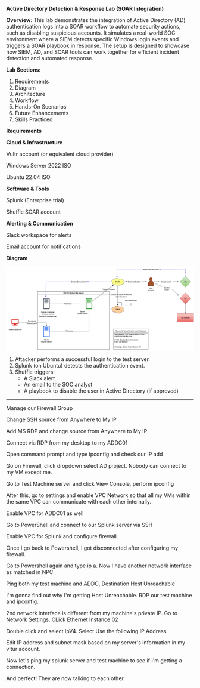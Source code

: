 **Active Directory Detection & Response Lab (SOAR Integration)**

**Overview:**
This lab demonstrates the integration of Active Directory (AD) authentication logs into a SOAR workflow to automate security actions, such as disabling suspicious accounts. It simulates a real-world SOC environment where a SIEM detects specific Windows login events and triggers a SOAR playbook in response. The setup is designed to showcase how SIEM, AD, and SOAR tools can work together for efficient incident detection and automated response.

**Lab Sections:**
1. Requirements
2. Diagram
3. Architecture
4. Workflow
5. Hands-On Scenarios
6. Future Enhancements
7. Skills Practiced

**Requirements**

**Cloud & Infrastructure**

Vultr account (or equivalent cloud provider)

Windows Server 2022 ISO

Ubuntu 22.04 ISO

**Software & Tools**

Splunk (Enterprise trial)

Shuffle SOAR account

**Alerting & Communication**

Slack workspace for alerts

Email account for notifications

**Diagram**

![Architecture Diagram](images/ad-lab-diagram.png)



1. Attacker performs a successful login to the test server.
2. Splunk (on Ubuntu) detects the authentication event.
3. Shuffle triggers:
   - A Slack alert
   - An email to the SOC analyst
   - A playbook to disable the user in Active Directory (if approved)
---
Manage our Firewall Group

Change SSH source from Anywhere to My IP

Add MS RDP and change source from Anywhere to My IP

Connect via RDP from my desktop to my ADDC01

Open command prompt and type ipconfig and check our IP add

Go on Firewall, click dropdown select AD project. Nobody can connect to my VM except me.

Go to Test Machine server and click View Console, perform ipconfig

After this, go to settings and enable VPC Network so that all my VMs within the same VPC can communicate with each other internally.

Enable VPC for ADDC01 as well

Go to PowerShell and connect to our Splunk server via SSH

Enable VPC for Splunk and configure firewall.

Once I go back to Powershell, I got disconnected after configuring my firewall.

Go to Powershell again and type ip a. Now I have another network interface as matched in NPC

Ping both my test machine and ADDC, Destination Host Unreachable

I'm gonna find out why I'm getting Host Unreachable. RDP our test machine and ipconfig.

2nd network interface is different from my machine's private IP. Go to Network Settings. CLick Ethernet Instance 02

Double click and select IpV4. Select Use the following IP Address.

Edit IP address and subnet mask based on my server's information in my vltur account.

Now let's ping my splunk server and test machine to see if I'm getting a connection. 

And perfect! They are now talking to each other.

